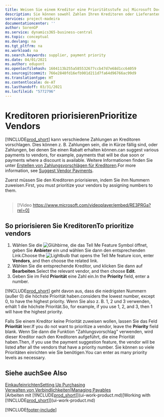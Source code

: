 ```yaml
---
title: Weisen Sie einem Kreditor eine Prioritätsstufe zu| Microsoft Docs
description: Sie können sowohl Zahlen Ihren Kreditoren oder Lieferanten zuweisen, um sie zu priorisieren und Zahlungsvorschläge in  Business Central zu erleichtern.
services: project-madeira
documentationcenter: ''
author: SorenGP
ms.service: dynamics365-business-central
ms.topic: conceptual
ms.devlang: na
ms.tgt_pltfrm: na
ms.workload: na
ms.search.keywords: supplier, payment priority
ms.date: 04/01/2021
ms.author: edupont
ms.openlocfilehash: 1604113b255a585532677ccb47d7e68d1cc64059
ms.sourcegitcommit: 766e2840fd16efb901d211d7fa64d96766ac99d9
ms.translationtype: HT
ms.contentlocale: de-AT
ms.lasthandoff: 03/31/2021
ms.locfileid: "5772796"
---
```

# <a name="prioritize-vendors"></a><span data-ttu-id="13006-103">Kreditoren priorisieren</span><span class="sxs-lookup"><span data-stu-id="13006-103">Prioritize Vendors</span></span>
[!INCLUDE[prod_short](includes/prod_short.md)] <span data-ttu-id="13006-104">kann verschiedene Zahlungen an Kreditoren vorschlagen. Dies können z. B. Zahlungen sein, die in Kürze fällig sind, oder Zahlungen, bei denen Sie einen Rabatt erhalten können.</span><span class="sxs-lookup"><span data-stu-id="13006-104">can suggest various payments to vendors, for example, payments that will be due soon or payments where a discount is available.</span></span> <span data-ttu-id="13006-105">Weitere Informationen finden Sie unter [Erstellen von Zahlungsvorschlägen für Kreditoren](payables-how-suggest-vendor-payments.md).</span><span class="sxs-lookup"><span data-stu-id="13006-105">For more information, see [Suggest Vendor Payments](payables-how-suggest-vendor-payments.md).</span></span>

<span data-ttu-id="13006-106">Zuerst müssen Sie den Kreditoren priorisieren, indem Sie ihm Nummern zuweisen.</span><span class="sxs-lookup"><span data-stu-id="13006-106">First, you must prioritize your vendors by assigning numbers to them.</span></span>
<br><br>
> [!Video https://www.microsoft.com/videoplayer/embed/RE3PRGa?rel=0]

## <a name="to-prioritize-vendors"></a><span data-ttu-id="13006-107">So priorisieren Sie Kreditoren</span><span class="sxs-lookup"><span data-stu-id="13006-107">To prioritize vendors</span></span>
1. <span data-ttu-id="13006-108">Wählen Sie die ![Glühbirne, die das Tell Me Feature](media/ui-search/search_small.png "Tell Me-Funktion") Symbol öffnet, geben Sie **Anbieter** ein und wählen Sie dann den entsprechenden Link.</span><span class="sxs-lookup"><span data-stu-id="13006-108">Choose the ![Lightbulb that opens the Tell Me feature](media/ui-search/search_small.png "Tell me what you want to do") icon, enter **Vendors**, and then choose the related link.</span></span>
2. <span data-ttu-id="13006-109">Wählen Sie die entsprechende Kreditor, und klicken Sie dann auf **Bearbeiten**.</span><span class="sxs-lookup"><span data-stu-id="13006-109">Select the relevant vendor, and then choose **Edit**.</span></span>
3. <span data-ttu-id="13006-110">Geben Sie im Feld **Priorität** eine Zahl ein.</span><span class="sxs-lookup"><span data-stu-id="13006-110">In the **Priority** field, enter a number.</span></span>

[!INCLUDE[prod_short](includes/prod_short.md)] <span data-ttu-id="13006-111">geht davon aus, dass die niedrigsten Nummern (außer 0) die höchste Priorität haben.</span><span class="sxs-lookup"><span data-stu-id="13006-111">considers the lowest number, except 0, to have the highest priority.</span></span> <span data-ttu-id="13006-112">Wenn Sie also z. B. 1, 2 und 3 verwenden, erhält 1 die höchste Priorität.</span><span class="sxs-lookup"><span data-stu-id="13006-112">So, for example, if you use 1, 2, and 3, then 1 will have the highest priority.</span></span>

<span data-ttu-id="13006-113">Falls Sie einem Kreditor keine Priorität zuweisen wollen, lassen Sie das Feld **Priorität** leer.</span><span class="sxs-lookup"><span data-stu-id="13006-113">If you do not want to prioritize a vendor, leave the **Priority** field blank.</span></span> <span data-ttu-id="13006-114">Wenn Sie dann die Funktion "Zahlungsvorschlag" verwenden, wird dieser Kreditor nach den Kreditoren aufgeführt, die eine Priorität haben.</span><span class="sxs-lookup"><span data-stu-id="13006-114">Then, if you use the payment suggestion feature, the vendor will be listed after all the vendors that have a priority number.</span></span> <span data-ttu-id="13006-115">Sie können so viele Prioritäten einrichten wie Sie benötigen.</span><span class="sxs-lookup"><span data-stu-id="13006-115">You can enter as many priority levels as necessary.</span></span>

## <a name="see-also"></a><span data-ttu-id="13006-116">Siehe auch</span><span class="sxs-lookup"><span data-stu-id="13006-116">See Also</span></span>
[<span data-ttu-id="13006-117">Einkaufeinrichten</span><span class="sxs-lookup"><span data-stu-id="13006-117">Setting Up Purchasing</span></span>](purchasing-setup-purchasing.md)  
[<span data-ttu-id="13006-118">Verwalten von Verbindlichkeiten|</span><span class="sxs-lookup"><span data-stu-id="13006-118">Managing Payables</span></span>](payables-manage-payables.md)  
<span data-ttu-id="13006-119">[Arbeiten mit [!INCLUDE[prod_short](includes/prod_short.md)]](ui-work-product.md)</span><span class="sxs-lookup"><span data-stu-id="13006-119">[Working with [!INCLUDE[prod_short](includes/prod_short.md)]](ui-work-product.md)</span></span>


[!INCLUDE[footer-include](includes/footer-banner.md)]